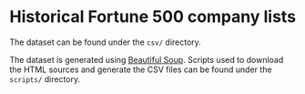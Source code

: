 # Historical Fortune 500 company lists
The dataset can be found under the `csv/` directory.

The dataset is generated using [Beautiful Soup](https://www.crummy.com/software/BeautifulSoup/bs4/doc/). Scripts used to download the HTML sources and generate the CSV files can be found under the `scripts/` directory.
